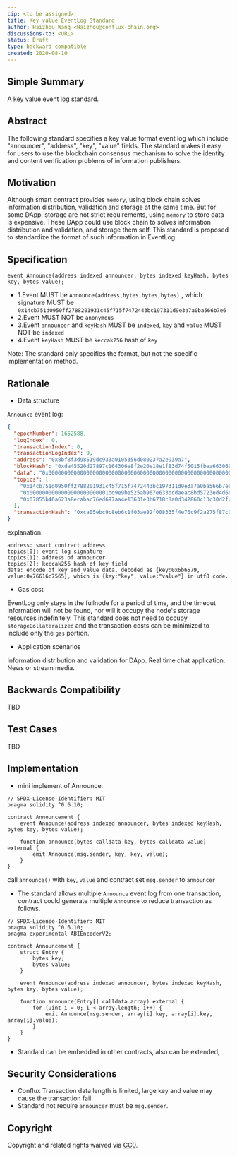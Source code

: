 ```yaml
---
cip: <to be assigned>
title: Key value EventLog Standard
author: Haizhou Wang <Haizhou@conflux-chain.org>
discussions-to: <URL>
status: Draft
type: backward compatible
created: 2020-08-10
---
```


<!--You can leave these HTML comments in your merged CIP and delete the visible duplicate text guides, they will not appear and may be helpful to refer to if you edit it again. This is the suggested template for new CIPs. Note that a CIP number will be assigned by an editor. When opening a pull request to submit your CIP, please use an abbreviated title in the filename, `CIP-draft_title_abbrev.md`. The title should be 44 characters or less.-->

## Simple Summary
<!--"If you can't explain it simply, you don't understand it well enough." Provide a simplified and layman-accessible explanation of the CIP.-->

A key value event log standard.

## Abstract
<!--A short (~200 word) description of the technical issue being addressed.-->

The following standard specifies a key value format event log which include "announcer", "address", "key", "value" fields.
The standard makes it easy for users to use the blockchain consensus mechanism to solve the identity and content verification problems of information publishers.

## Motivation
<!--The motivation is critical for CIPs that want to change the Conflux protocol. It should clearly explain why the existing protocol specification is inadequate to address the problem that the CIP solves. CIP submissions without sufficient motivation may be rejected outright.-->

Although smart contract provides `memory`, using block chain solves information distribution, validation and storage at the same time.
But for some DApp, storage are not strict requirements, using `memory` to store data is expensive.
These DApp could use block chain to solves information distribution and validation, and storage them self.
This standard is proposed to standardize the format of such information in EventLog.

## Specification
<!--The technical specification should describe the syntax and semantics of any new feature. The specification should be detailed enough to allow competing, interoperable implementations for any of the current Conflux platforms ([conflux-rust](https://github.com/Conflux-Chain/conflux-rust)).-->

```solidity
event Announce(address indexed announcer, bytes indexed keyHash, bytes key, bytes value);
```

- 1.Event MUST be `Announce(address,bytes,bytes,bytes)` , which signature MUST be `0x14cb751d0950ff2788201931c45f715f7472443bc197311d9e3a7a0ba566b7e6`
- 2.Event MUST NOT be `anonymous`
- 3.Event `announcer` and `keyHash` MUST be `indexed`, `key` and `value` MUST NOT be `indexed`
- 4.Event `keyHash` MUST be `keccak256` hash of `key`

Note: The standard only specifies the format, but not the specific implementation method.

## Rationale
<!--The rationale fleshes out the specification by describing what motivated the design and why particular design decisions were made. It should describe alternate designs that were considered and related work, e.g. how the feature is supported in other languages. The rationale may also provide evidence of consensus within the community, and should discuss important objections or concerns raised during discussion.-->

* Data structure

`Announce` event log:

```json
{
  "epochNumber": 1652588,
  "logIndex": 0,
  "transactionIndex": 0,
  "transactionLogIndex": 0,
  "address": "0x8bf8f3d98519dc933a0105356d080237a2e939a7",
  "blockHash": "0xda45520d27897c164306e8f2e20e18e1f83d74f5015fbea663069767da65af71",
  "data": "0x0000000000000000000000000000000000000000000000000000000000000040000000000000000000000000000000000000000000000000000000000000008000000000000000000000000000000000000000000000000000000000000000036b65790000000000000000000000000000000000000000000000000000000000000000000000000000000000000000000000000000000000000000000000000576616c7565000000000000000000000000000000000000000000000000000000",
  "topics": [
    "0x14cb751d0950ff2788201931c45f715f7472443bc197311d9e3a7a0ba566b7e6",
    "0x0000000000000000000000001bd9e9be525ab967e633bcdaeac8bd5723ed4d6b",
    "0x07855b46a623a8ecabac76ed697aa4e13631e3b6718c8a0d342860c13c30d2fc"
  ],
  "transactionHash": "0xca05ebc9c8eb6c1f03ae82f008335f4e76c9f2a275f87c08defd448167790c8a"
}
``` 

explanation:

```
address: smart contract address
topics[0]: event log signature
topics[1]: address of announcer
topics[2]: keccak256 hash of key field
data: encode of key and value data, decoded as {key:0x6b6579, value:0x76616c7565}, which is {key:"key", value:"value"} in utf8 code.
```

* Gas cost

EventLog only stays in the fullnode for a period of time, and the timeout information will not be found, nor will it occupy the node's storage resources indefinitely.
This standard does not need to occupy `storageCollateralized` and the transaction costs can be minimized to include only the `gas` portion.

* Application scenarios

Information distribution and validation for DApp.
Real time chat application.
News or stream media.

## Backwards Compatibility
<!--All CIPs that introduce backwards incompatibilities must include a section describing these incompatibilities and their severity. The CIP must explain how the author proposes to deal with these incompatibilities. CIP submissions without a sufficient backwards compatibility treatise may be rejected outright.-->
TBD

## Test Cases
<!--Test cases for an implementation are mandatory for CIPs that are affecting consensus changes. Other CIPs can choose to include links to test cases if applicable.-->
TBD

## Implementation
<!--The implementations must be completed before any CIP is given status "Final", but it need not be completed before the CIP is accepted. While there is merit to the approach of reaching consensus on the specification and rationale before writing code, the principle of "rough consensus and running code" is still useful when it comes to resolving many discussions of API details.-->

* mini implement of Announce:

```solidity
// SPDX-License-Identifier: MIT
pragma solidity ^0.6.10;

contract Announcement {
    event Announce(address indexed announcer, bytes indexed keyHash, bytes key, bytes value);

    function announce(bytes calldata key, bytes calldata value) external {
        emit Announce(msg.sender, key, key, value);
    }
}
```

call `announce()` with `key`, `value` and contract set `msg.sender` to `announcer`

* The standard allows multiple `Announce` event log from one transaction, contract could generate multiple `Announce` to reduce transaction as follows.

```solidity
// SPDX-License-Identifier: MIT
pragma solidity ^0.6.10;
pragma experimental ABIEncoderV2;

contract Announcement {
    struct Entry {
        bytes key;
        bytes value;
    }

    event Announce(address indexed announcer, bytes indexed keyHash, bytes key, bytes value);

    function announce(Entry[] calldata array) external {
        for (uint i = 0; i < array.length; i++) {
            emit Announce(msg.sender, array[i].key, array[i].key, array[i].value);
        }
    }
}
```

* Standard can be embedded in other contracts, also can be extended,

## Security Considerations
<!--All CIPs must contain a section that discusses the security implications/considerations relevant to the proposed change. Include information that might be important for security discussions, surfaces risks and can be used throughout the life cycle of the proposal. E.g. include security-relevant design decisions, concerns, important discussions, implementation-specific guidance and pitfalls, an outline of threats and risks and how they are being addressed. CIP submissions missing the "Security Considerations" section will be rejected. a CIP cannot proceed to status "Final" without a Security Considerations discussion deemed sufficient by the reviewers.-->

* Conflux Transaction data length is limited, large key and value may cause the transaction fail.
* Standard not require `announcer` must be `msg.sender`.

## Copyright
Copyright and related rights waived via [CC0](https://creativecommons.org/publicdomain/zero/1.0/).
